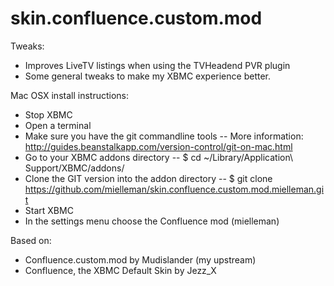 skin.confluence.custom.mod
==========================

Tweaks:
 - Improves LiveTV listings when using the TVHeadend PVR plugin
 - Some general tweaks to make my XBMC experience better.

Mac OSX install instructions:
 - Stop XBMC
 - Open a terminal
 - Make sure you have the git commandline tools
 -- More information: http://guides.beanstalkapp.com/version-control/git-on-mac.html
 - Go to your XBMC addons directory
 -- $ cd ~/Library/Application\ Support/XBMC/addons/
 - Clone the GIT version into the addon directory
 -- $ git clone https://github.com/mielleman/skin.confluence.custom.mod.mielleman.git
 - Start XBMC
 - In the settings menu choose the Confluence mod (mielleman) 

Based on:
 - Confluence.custom.mod by Mudislander (my upstream)
 - Confluence, the XBMC Default Skin by Jezz_X
